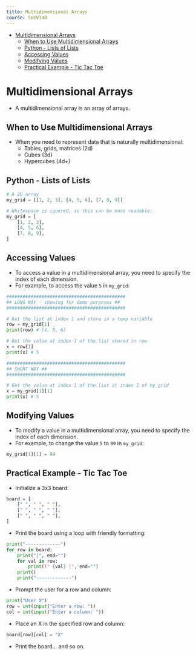 ```yaml
---
title: Multidimensional Arrays
course: SDEV140
---
```


- [Multidimensional Arrays](#multidimensional-arrays)
  - [When to Use Multidimensional Arrays](#when-to-use-multidimensional-arrays)
  - [Python - Lists of Lists](#python---lists-of-lists)
  - [Accessing Values](#accessing-values)
  - [Modifying Values](#modifying-values)
  - [Practical Example - Tic Tac Toe](#practical-example---tic-tac-toe)

# Multidimensional Arrays

- A multidimensional array is an array of arrays.

## When to Use Multidimensional Arrays

- When you need to represent data that is naturally multidimensional:
  - Tables, grids, matrices (2d)
  - Cubes (3d)
  - Hypercubes (4d+)

## Python - Lists of Lists

```python
# A 2D array
my_grid = [[1, 2, 3], [4, 5, 6], [7, 8, 9]]

# Whitespace is ignored, so this can be more readable:
my_grid = [
    [1, 2, 3],
    [4, 5, 6],
    [7, 8, 9],
]
```

## Accessing Values

- To access a value in a multidimensional array, you need to specify the index of each dimension.
- For example, to access the value `5` in `my_grid`:

```python
############################################
## LONG WAY - showing for demo purposes ##
############################################

# Get the list at index 1 and store in a temp variable
row = my_grid[1]
print(row) # [4, 5, 6]

# Get the value at index 1 of the list stored in row
x = row[1]
print(x) # 5

############################################
## SHORT WAY ##
############################################

# Get the value at index 1 of the list at index 1 of my_grid
x = my_grid[1][1]
print(x) # 5
```

## Modifying Values

- To modify a value in a multidimensional array, you need to specify the index of each dimension.
- For example, to change the value `5` to `99` in `my_grid`:

```python
my_grid[1][1] = 99
```

## Practical Example - Tic Tac Toe

- Initialize a 3x3 board:

```python
board = [
    [" ", " ", " "],
    [" ", " ", " "],
    [" ", " ", " "],
]
```

- Print the board using a loop with friendly formatting:

```python
print("-------------")
for row in board:
    print("|", end="")
    for val in row:
        print(f" {val} |", end="")
    print()
    print("-------------")
```

- Prompt the user for a row and column:

```python
print("User X")
row = int(input("Enter a row: "))
col = int(input("Enter a column: "))
```

- Place an X in the specified row and column:

```python
board[row][col] = "X"
```

- Print the board... and so on.
